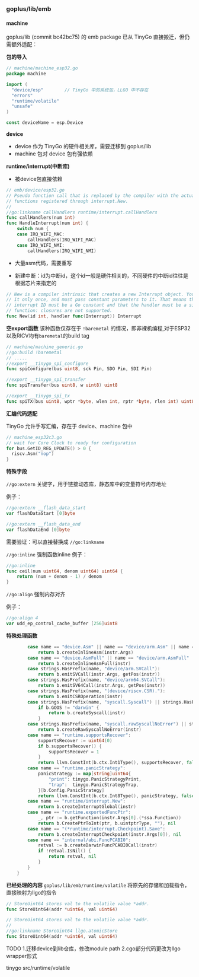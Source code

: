 ### goplus/lib/emb
#### machine

goplus/lib (commit bc42bc75) 的 emb package 已从 TinyGo 直接搬迁，但仍需额外适配：

**包的导入**
```go
// machine/machine_esp32.go
package machine

import (
  "device/esp"        // TinyGo 中的系统包，LLGO 中不存在
  "errors"
  "runtime/volatile"
  "unsafe"
)

const deviceName = esp.Device
```
**device**

* device 作为 TinyGo 的硬件相关库，需要迁移到 goplus/lib
* machine 包对 device 包有强依赖

**runtime/interrupt(中断库)**
* 被device包直接依赖
```go
// emb/device/esp32.go
// Pseudo function call that is replaced by the compiler with the actual
// functions registered through interrupt.New.
//
//go:linkname callHandlers runtime/interrupt.callHandlers
func callHandlers(num int)
func HandleInterrupt(num int) {
	switch num {
	case IRQ_WIFI_MAC:
		callHandlers(IRQ_WIFI_MAC)
	case IRQ_WIFI_NMI:
		callHandlers(IRQ_WIFI_NMI)
```
* 大量asm代码，需要重写

* 新建中断：id为中断id，这个id一般是硬件相关的，不同硬件的中断id往往是根据芯片来指定的

```go
// New is a compiler intrinsic that creates a new Interrupt object. You may call
// it only once, and must pass constant parameters to it. That means that the
// interrupt ID must be a Go constant and that the handler must be a simple
// function: closures are not supported.
func New(id int, handler func(Interrupt)) Interrupt
```


**空export函数**
该种函数仅存在于 `!baremetal` 的情况，即非裸机编程,对于ESP32以及RICV均有`baremetal`的build tag
```go
// machine/machine_generic.go
//go:build !baremetal
// .....
//export __tinygo_spi_configure
func spiConfigure(bus uint8, sck Pin, SDO Pin, SDI Pin)

//export __tinygo_spi_transfer
func spiTransfer(bus uint8, w uint8) uint8

//export __tinygo_spi_tx
func spiTX(bus uint8, wptr *byte, wlen int, rptr *byte, rlen int) uint8
```

**汇编代码适配**

TinyGo 允许手写汇编，存在于 device、machine 包中

```go
// machine_esp32c3.go
// wait for Core Clock to ready for configuration
for bus.GetID_REG_UPDATE() > 0 {
  riscv.Asm("nop")
}
```

**特殊字段**

`//go:extern` 关键字，用于链接动态库，静态库中的变量符号内存地址

例子：

```go
//go:extern __flash_data_start
var flashDataStart [0]byte

//go:extern __flash_data_end
var flashDataEnd [0]byte
```

需要验证：可以直接替换成 `//go:linkname`

`//go:inline` 强制函数inline
例子：
```go
//go:inline
func ceil(num uint64, denom uint64) uint64 {
	return (num + denom - 1) / denom
}
```

`//go:align` 强制内存对齐

例子：

```go
//go:align 4
var udd_ep_control_cache_buffer [256]uint8
```


**特殊处理函数**

```go
		case name == "device.Asm" || name == "device/arm.Asm" || name == "device/arm64.Asm" || name == "device/avr.Asm" || name == "device/riscv.Asm":
			return b.createInlineAsm(instr.Args)
		case name == "device.AsmFull" || name == "device/arm.AsmFull" || name == "device/arm64.AsmFull" || name == "device/avr.AsmFull" || name == "device/riscv.AsmFull":
			return b.createInlineAsmFull(instr)
		case strings.HasPrefix(name, "device/arm.SVCall"):
			return b.emitSVCall(instr.Args, getPos(instr))
		case strings.HasPrefix(name, "device/arm64.SVCall"):
			return b.emitSV64Call(instr.Args, getPos(instr))
		case strings.HasPrefix(name, "(device/riscv.CSR)."):
			return b.emitCSROperation(instr)
		case strings.HasPrefix(name, "syscall.Syscall") || strings.HasPrefix(name, "syscall.RawSyscall") || strings.HasPrefix(name, "golang.org/x/sys/unix.Syscall") || strings.HasPrefix(name, "golang.org/x/sys/unix.RawSyscall"):
			if b.GOOS != "darwin" {
				return b.createSyscall(instr)
			}
		case strings.HasPrefix(name, "syscall.rawSyscallNoError") || strings.HasPrefix(name, "golang.org/x/sys/unix.RawSyscallNoError"):
			return b.createRawSyscallNoError(instr)
		case name == "runtime.supportsRecover":
			supportsRecover := uint64(0)
			if b.supportsRecover() {
				supportsRecover = 1
			}
			return llvm.ConstInt(b.ctx.Int1Type(), supportsRecover, false), nil
		case name == "runtime.panicStrategy":
			panicStrategy := map[string]uint64{
				"print": tinygo.PanicStrategyPrint,
				"trap":  tinygo.PanicStrategyTrap,
			}[b.Config.PanicStrategy]
			return llvm.ConstInt(b.ctx.Int8Type(), panicStrategy, false), nil
		case name == "runtime/interrupt.New":
			return b.createInterruptGlobal(instr)
		case name == "runtime.exportedFuncPtr":
			_, ptr := b.getFunction(instr.Args[0].(*ssa.Function))
			return b.CreatePtrToInt(ptr, b.uintptrType, ""), nil
		case name == "(*runtime/interrupt.Checkpoint).Save":
			return b.createInterruptCheckpoint(instr.Args[0]), nil
		case name == "internal/abi.FuncPCABI0":
			retval := b.createDarwinFuncPCABI0Call(instr)
			if !retval.IsNil() {
				return retval, nil
			}
		}
	}
```

**已经处理的内容**
`goplus/lib/emb/runtime/volatile`
将原先的存储和加载指令，直接映射为llgo的指令
```go
// StoreUint64 stores val to the volatile value *addr.
func StoreUint64(addr *uint64, val uint64)
```
```go
// StoreUint64 stores val to the volatile value *addr.
//
//go:linkname StoreUint64 llgo.atomicStore
func StoreUint64(addr *uint64, val uint64)
```



TODO
1.迁移device到lib仓库，修改module path
2.cgo部分代码更改为llgo wrapper形式


tinygo
src/runtime/volatile

